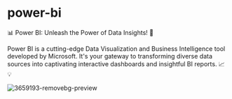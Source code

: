 # power-bi
📊 Power BI: Unleash the Power of Data Insights! 🚀

Power BI is a cutting-edge Data Visualization and Business Intelligence tool developed by Microsoft. It's your gateway to transforming diverse data sources into captivating interactive dashboards and insightful BI reports. 📈💡

![3659193-removebg-preview](https://github.com/shivansh4u/power-bi/assets/93964472/e4bb216f-5711-40c9-b8d0-f19eed4a6930)
